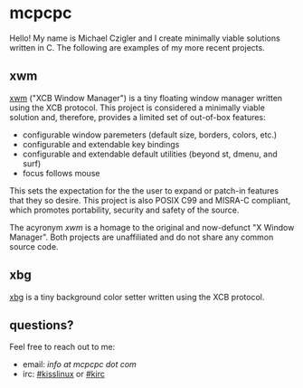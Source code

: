 # mcpcpc 

Hello! My name is Michael Czigler and I create minimally viable solutions written 
in C. The following are examples of my more recent projects.

## xwm

[xwm](https://github.com/mcpcpc/xwm) ("XCB Window Manager") is a tiny floating 
window manager written using the XCB protocol. This project is considered a
minimally viable solution and, therefore, provides a limited set of out-of-box
features:

* configurable window paremeters (default size, borders, colors, etc.)
* configurable and extendable key bindings
* configurable and extendable default utilities (beyond st, dmenu, and surf)
* focus follows mouse

This sets the expectation for the the user to expand or patch-in features that
they so desire. This project is also POSIX C99 and MISRA-C compliant, which 
promotes portability, security and safety of the source.

The acyronym *xwm* is a homage to the original and now-defunct "X Window Manager". 
Both projects are unaffiliated and do not share any common source code. 

## xbg

[xbg](https://github.com/mcpcpc/xbg) is a tiny background color setter written 
using the XCB protocol.

## questions?

Feel free to reach out to me:

* email: *info at mcpcpc dot com*
* irc: [#kisslinux](https://freenode.logbot.info/kisslinux) or [#kirc](https://freenode.logbot.info/kirc)
